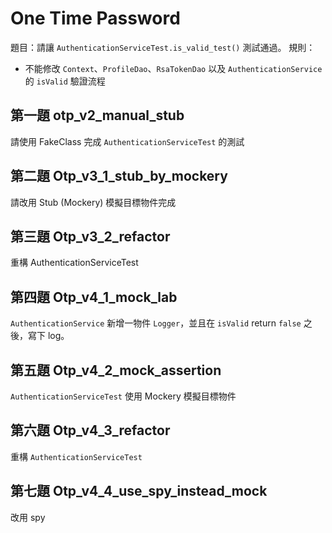 # One Time Password
題目：請讓 `AuthenticationServiceTest.is_valid_test()` 測試通過。
規則：
* 不能修改 `Context`、`ProfileDao`、`RsaTokenDao` 以及 `AuthenticationService` 的 `isValid` 驗證流程 

## 第一題 otp_v2_manual_stub
請使用 FakeClass 完成 `AuthenticationServiceTest` 的測試
## 第二題 Otp_v3_1_stub_by_mockery
請改用 Stub (Mockery) 模擬目標物件完成
## 第三題 Otp_v3_2_refactor
重構 AuthenticationServiceTest
## 第四題 Otp_v4_1_mock_lab
`AuthenticationService` 新增一物件 `Logger`，並且在 `isValid` return `false` 之後，寫下 log。

## 第五題 Otp_v4_2_mock_assertion
`AuthenticationServiceTest`  使用 Mockery 模擬目標物件

## 第六題 Otp_v4_3_refactor
重構 `AuthenticationServiceTest`

## 第七題 Otp_v4_4_use_spy_instead_mock
改用 spy
